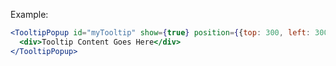 Example:

```jsx static
<TooltipPopup id="myTooltip" show={true} position={{top: 300, left: 300}}>
  <div>Tooltip Content Goes Here</div>
</TooltipPopup>
```
